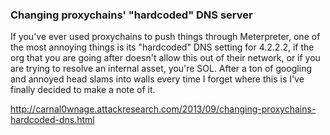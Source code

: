 ### Changing proxychains' "hardcoded" DNS server

If you've ever used proxychains to push things through Meterpreter, one of the most annoying things is its "hardcoded" DNS setting for 4.2.2.2, if the org that you are going after doesn't allow this out of their network, or if you are trying to resolve an internal asset, you're SOL. After a ton of googling and annoyed head slams into walls every time I forget where this is I've finally decided to make a note of it. 
 
http://carnal0wnage.attackresearch.com/2013/09/changing-proxychains-hardcoded-dns.html

